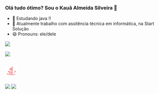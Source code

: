 ### Olá tudo ótimo? Sou o Kauã Almeida Silveira 👋
- 🌱 Estudando java !!
- 🔭 Atualmente trabalho com assitência técnica em informática, na Start Solução
- 😄 Pronouns: ele/dele

<div>
  <a href="https://github.com/KauaAlmeidaSilveira">
    
  <img
       height="165"
       align="center"
       src="https://github-readme-stats.vercel.app/api?username=KauaAlmeidaSilveira&show_icons=true&theme=chartreuse-dark&include_all_commits=true&count_private=true"/>
  
  
  <img
       align="center"
       src="https://github-readme-stats.vercel.app/api/top-langs/?username=KauaAlmeidaSilveira&layout=compact&langs_count=7&theme=chartreuse-dark"/>
  
       
</div>
  
  <div style="display: inline_block"><br>
    
  <img align="center" alt="Kaua-java" height="30" width="40" src="https://raw.githubusercontent.com/devicons/devicon/master/icons/java/java-plain.svg">
    
  </div>
  
  ##
  
  <div> 
  
  <a href="https://www.instagram.com/kaua.almeida_/" target="_blank"><img src="https://img.shields.io/badge/-Instagram-%23E4405F?style=for-the-badge&logo=instagram&logoColor=white" target="_blank"></a>
  <a href = "mailto:kauiis.a.silveira@gmail.com"><img src="https://img.shields.io/badge/-Gmail-%23333?style=for-the-badge&logo=gmail&logoColor=white" target="_blank"></a>    
    
   </div>
  
<!--
**KauaAlmeidaSilveira/KauaAlmeidaSilveira** is a ✨ _special_ ✨ repository because its `README.md` (this file) appears on your GitHub profile.

Here are some ideas to get you started:

- 🔭 I’m currently working on ...

- 👯 I’m looking to collaborate on ...
- 🤔 I’m looking for help with ...
- 💬 Ask me about ...
- 📫 How to reach me: ...
- 😄 Pronouns: ...
- ⚡ Fun fact: ...
-->
